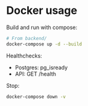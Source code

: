 # Docker usage

Build and run with compose:

```bash
# From backend/
docker-compose up -d --build
```

Healthchecks:
- Postgres: pg_isready
- API: GET /health

Stop:

```bash
docker-compose down -v
```
